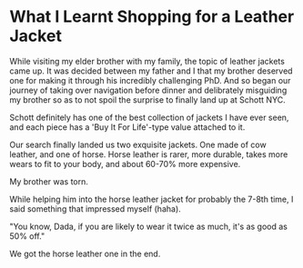 # What I Learnt Shopping for a Leather Jacket

While visiting my elder brother with my family, the topic of leather jackets came up. It was decided between my father and I that my brother deserved one for making it through his incredibly challenging PhD. And so began our journey of taking over navigation before dinner and delibrately misguiding my brother so as to not spoil the surprise to finally land up at Schott NYC.

Schott definitely has one of the best collection of jackets I have ever seen, and each piece has a 'Buy It For Life'-type value attached to it.

Our search finally landed us two exquisite jackets. One made of cow leather, and one of horse. Horse leather is rarer, more durable, takes more wears to fit to your body, and about 60-70% more expensive.

My brother was torn. 

While helping him into the horse leather jacket for probably the 7-8th time, I said something that impressed myself (haha).

"You know, Dada, if you are likely to wear it twice as much, it's as good as 50% off."

We got the horse leather one in the end.